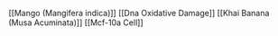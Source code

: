 [[Mango (Mangifera indica)]]
[[Dna Oxidative Damage]]
[[Khai Banana (Musa Acuminata)]]
[[Mcf-10a Cell]]
